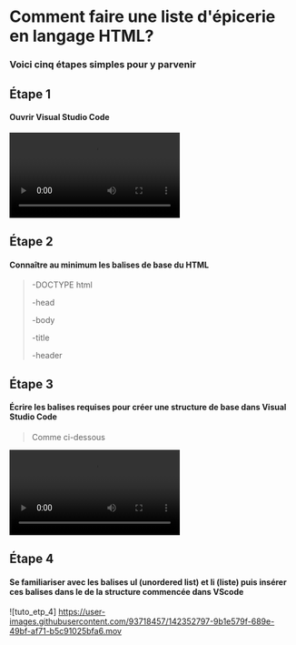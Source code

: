 # Comment faire une liste d'épicerie en langage HTML?
### Voici cinq étapes simples pour y parvenir
## Étape 1
#### Ouvrir Visual Studio Code

![tuto_etp_1](medias/2021_11_17_15_07_29.mov)

## Étape 2
#### Connaître au minimum les balises de base du HTML
>-DOCTYPE html
>
>-head
>
>-body
>
>-title
>
>-header

## Étape 3
#### Écrire les balises requises pour créer une structure de base dans Visual Studio Code
>Comme ci-dessous

![tuto_etp_3](medias/2021_11_17_23_01_33.mov)

## Étape 4
#### Se familiariser avec les balises ul (unordered list) et li (liste) puis insérer ces balises dans le <body> de la structure commencée dans VScode

  ![tuto_etp_4]
https://user-images.githubusercontent.com/93718457/142352797-9b1e579f-689e-49bf-af71-b5c91025bfa6.mov

